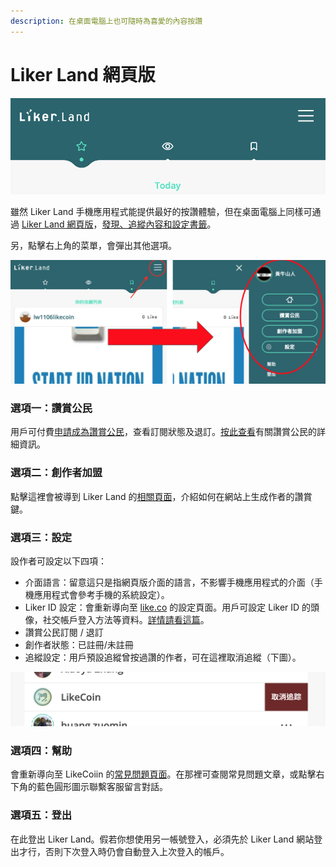 ```yaml
---
description: 在桌面電腦上也可隨時為喜愛的內容按讚
---
```


# Liker Land 網頁版

![](../../.gitbook/assets/image%20%288%29.png)

雖然 Liker Land 手機應用程式能提供最好的按讚體驗，但在桌面電腦上同樣可通過 [Liker Land 網頁版](https://liker.land)，[發現、追縱內容和設定書籤](https://docs.like.co/v/zh/user-guide/liker-land/discovering-contents)。

另，點擊右上角的菜單，會彈出其他選項。

![](../../.gitbook/assets/image%20%2822%29.png)

### 選項一：讚賞公民

用戶可付費[申請成為讚賞公民](https://liker.land/civic)，查看訂閱狀態及退訂。[按此查看](https://liker.land/civic)有關讚賞公民的詳細資訊。

### 選項二：創作者加盟

點擊這裡會被導到 Liker Land 的[相關頁面](https://liker.land/creators)，介紹如何在網站上生成作者的讚賞鍵。

### 選項三：設定

設作者可設定以下四項：

* 介面語言：留意這只是指網頁版介面的語言，不影響手機應用程式的介面（手機應用程式會參考手機的系統設定）。
* Liker ID 設定：會重新導向至 [like.co](https://like.co/in/settings) 的設定頁面。用戶可設定 Liker ID 的頭像，社交帳戶登入方法等資料。[詳情請看這篇](https://docs.like.co/v/zh/user-guide/liker-id)。
* 讚賞公民訂閱 / 退訂
* 創作者狀態：已註冊/未註冊
* 追縱設定：用戶預設追縱曾按過讚的作者，可在這裡取消追縱（下圖）。

![](../../.gitbook/assets/image%20%2817%29.png)

### 選項四：幫助

會重新導向至 LikeCoiin 的[常見問題頁面](https://docs.like.co/v/zh/)。在那裡可查閱常見問題文章，或點擊右下角的藍色圓形圖示聯繫客服留言對話。

### 選項五：登出

在此登出 Liker Land。假若你想使用另一帳號登入，必須先於 Liker Land 網站登出才行，否則下次登入時仍會自動登入上次登入的帳戶。

